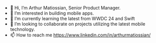 - 👋 Hi, I’m Arthur Matiossian, Senior Product Manager. 
- 👀 I’m interested in building mobile apps.
- 🌱 I’m currently learning the latest from WWDC 24 and Swift
- 💞️ I’m looking to collaborate on projects utilizing the latest mobile technology.
- 📫 How to reach me https://www.linkedin.com/in/arthurmatiossian/

<!---
Pheebo/Pheebo is a ✨ special ✨ repository because its `README.md` (this file) appears on your GitHub profile.
You can click the Preview link to take a look at your changes.
--->
